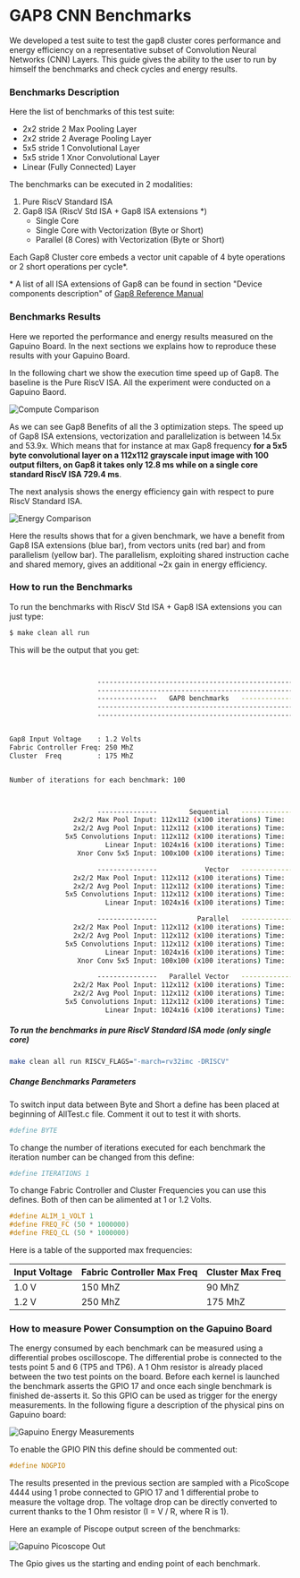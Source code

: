 # GAP8 CNN Benchmarks

We developed a test suite to test the gap8 cluster cores performance and energy efficiency on a representative subset of Convolution Neural Networks (CNN) Layers. This guide gives the ability to the user to run by himself the benchmarks and check cycles and energy results.


### Benchmarks Description

Here the list of benchmarks of this test suite:

- 2x2 stride 2 Max Pooling Layer
- 2x2 stride 2 Average Pooling Layer
- 5x5 stride 1 Convolutional Layer
- 5x5 stride 1 Xnor Convolutional Layer
- Linear (Fully Connected) Layer

The benchmarks can be executed in 2 modalities:

1. Pure RiscV Standard ISA
2. Gap8 ISA (RiscV Std ISA + Gap8 ISA extensions \*)
    - Single Core
    - Single Core with Vectorization (Byte or Short)
    - Parallel (8 Cores) with Vectorization (Byte or Short)

Each Gap8 Cluster core embeds a vector unit capable of 4 byte operations or 2 short operations per cycle*.

\* A list of all ISA extensions of Gap8 can be found in section "Device components description" of [Gap8 Reference Manual](https://greenwaves-technologies.com/sdk-manuals/)

### Benchmarks Results

Here we reported the performance and energy results measured on the Gapuino Board. In the next sections we explains how to reproduce these results with your Gapuino Board.

In the following chart we show the execution time speed up of Gap8. The baseline is the Pure RiscV ISA. All the experiment were conducted on a Gapuino Baord.

![](imgs/compute.png "Compute Comparison")

As we can see Gap8 Benefits of all the 3 optimization steps. The speed up of Gap8 ISA extensions, vectorization and parallelization is between 14.5x and 53.9x. Which means that for instance at max Gap8 frequency **for a 5x5 byte convolutional layer on a 112x112 grayscale input image with 100 output filters, on Gap8 it takes only 12.8 ms while on a single core standard RiscV ISA 729.4 ms**.

The next analysis shows the energy efficiency gain with respect to pure RiscV Standard ISA.

![](imgs/energy.png "Energy Comparison")

Here the results shows that for a given benchmark, we have a benefit from Gap8 ISA extensions (blue bar), from vectors units (red bar) and from parallelism (yellow bar). The parallelism, exploiting shared instruction cache and shared memory, gives an additional ~2x gain in energy efficiency.


### How to run the Benchmarks

To run the benchmarks with RiscV Std ISA + Gap8 ISA extensions you can just type:

~~~sh
$ make clean all run
~~~

This will be the output that you get:

~~~sh


                      --------------------------------------------------------
                      --------------------------------------------------------
                      ---------------   GAP8 benchmarks   --------------------
                      --------------------------------------------------------
                      --------------------------------------------------------


Gap8 Input Voltage    : 1.2 Volts
Fabric Controller Freq: 250 MhZ
Cluster  Freq         : 175 MhZ


Number of iterations for each benchmark: 100



                      ---------------        Sequential   ---------------
                2x2/2 Max Pool Input: 112x112 (x100 iterations) Time:      14557 uSec. Cycles:    2573762
                2x2/2 Avg Pool Input: 112x112 (x100 iterations) Time:      14527 uSec. Cycles:    2573659
              5x5 Convolutions Input: 112x112 (x100 iterations) Time:     520813 uSec. Cycles:   92241320
                        Linear Input: 1024x16 (x100 iterations) Time:      32532 uSec. Cycles:    5765099
                 Xnor Conv 5x5 Input: 100x100 (x100 iterations) Time:      80994 uSec. Cycles:   14349428

                      ---------------            Vector   ---------------
                2x2/2 Max Pool Input: 112x112 (x100 iterations) Time:      16174 uSec. Cycles:    2864082
                2x2/2 Avg Pool Input: 112x112 (x100 iterations) Time:      12696 uSec. Cycles:    2249276
              5x5 Convolutions Input: 112x112 (x100 iterations) Time:     100067 uSec. Cycles:   17741015
                        Linear Input: 1024x16 (x100 iterations) Time:       8270 uSec. Cycles:    1465880

                      ---------------          Parallel   ---------------
                2x2/2 Max Pool Input: 112x112 (x100 iterations) Time:       2167 uSec. Cycles:     382837
                2x2/2 Avg Pool Input: 112x112 (x100 iterations) Time:       2136 uSec. Cycles:     380589
              5x5 Convolutions Input: 112x112 (x100 iterations) Time:      72052 uSec. Cycles:   12810568
                        Linear Input: 1024x16 (x100 iterations) Time:       4425 uSec. Cycles:     790475
                 Xnor Conv 5x5 Input: 100x100 (x100 iterations) Time:       9704 uSec. Cycles:    1729797

                      ---------------   Parallel Vector   ---------------
                2x2/2 Max Pool Input: 112x112 (x100 iterations) Time:       2014 uSec. Cycles:     355563
                2x2/2 Avg Pool Input: 112x112 (x100 iterations) Time:       1861 uSec. Cycles:     332328
              5x5 Convolutions Input: 112x112 (x100 iterations) Time:      12848 uSec. Cycles:    2281309
                        Linear Input: 1024x16 (x100 iterations) Time:       1252 uSec. Cycles:     223484

~~~



##### To run the benchmarks in pure RiscV Standard ISA mode (only single core)

~~~sh
make clean all run RISCV_FLAGS="-march=rv32imc -DRISCV"
~~~


##### Change Benchmarks Parameters

To switch input data between Byte and Short a define has been placed at beginning of AllTest.c file. Comment it out to test it with shorts.

~~~sh
#define BYTE
~~~

To change the number of iterations executed for each benchmark the iteration number can be changed from this define:

~~~sh
#define ITERATIONS 1
~~~

To change Fabric Controller and Cluster Frequencies you can use this defines. Both of then can be alimented at 1 or 1.2 Volts.

~~~c
#define ALIM_1_VOLT 1
#define FREQ_FC (50 * 1000000)
#define FREQ_CL (50 * 1000000)
~~~

Here is a table of the supported max frequencies:

| Input Voltage | Fabric Controller Max Freq | Cluster Max Freq   |
|    ---        |           ---              |         ---        |
| 1.0 V         |             150 MhZ        |           90 MhZ   |
| 1.2 V         |             250 MhZ        |          175 MhZ   |


### How to measure Power Consumption on the Gapuino Board

The energy consumed by each benchmark can be measured using a differential probes oscilloscope. The differential probe is connected to the tests point 5 and 6 (TP5 and TP6). A 1 Ohm resistor is already placed between the two test points on the board. Before each kernel is launched the benchmark asserts the GPIO 17 and once each single benchmark is finished de-asserts it. So this GPIO can be used as trigger for the energy measurements. In the following figure a description of the physical pins on Gapuino board:

![](imgs/bechmarkSetup.png "Gapuino Energy Measurements")

To enable the GPIO PIN this define should be commented out:

~~~c
#define NOGPIO
~~~

The results presented in the previous section are sampled with a PicoScope 4444 using 1 probe connected to GPIO 17 and 1 differential probe to measure the voltage drop. The voltage drop can be directly converted to current thanks to the 1 Ohm resistor (I = V / R, where R is 1).

Here an example of Piscope output screen of the benchmarks:

![](imgs/pico.png "Gapuino Picoscope Out")



The Gpio gives us the starting and ending point of each benchmark.
